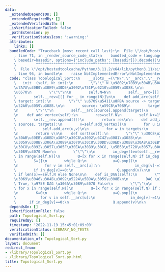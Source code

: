```yaml
---
data:
  _extendedDependsOn: []
  _extendedRequiredBy: []
  _extendedVerifiedWith: []
  _isVerificationFailed: false
  _pathExtension: py
  _verificationStatusIcon: ':warning:'
  attributes:
    links: []
  bundledCode: "Traceback (most recent call last):\n  File \"/opt/hostedtoolcache/Python/3.11.2/x64/lib/python3.11/site-packages/onlinejudge_verify/documentation/build.py\"\
    , line 71, in _render_source_code_stat\n    bundled_code = language.bundle(stat.path,\
    \ basedir=basedir, options={'include_paths': [basedir]}).decode()\n          \
    \         ^^^^^^^^^^^^^^^^^^^^^^^^^^^^^^^^^^^^^^^^^^^^^^^^^^^^^^^^^^^^^^^^^^^^^^^^^^^^^^^^^\n\
    \  File \"/opt/hostedtoolcache/Python/3.11.2/x64/lib/python3.11/site-packages/onlinejudge_verify/languages/python.py\"\
    , line 96, in bundle\n    raise NotImplementedError\nNotImplementedError\n"
  code: "class Topological_Sort:\n    __slots__=(\"N\",\"__arc\",\"__rev\")\n    def\
    \ __init__(self, N: int):\n        \"\"\" N \u9802\u70B9\u304B\u3089\u306A\u308B\
    \u7A7A\u30B0\u30E9\u30D5\u3092\u751F\u6210\u3059\u308B.\n\n        N: \u9802\u70B9\
    \u6570\n        \"\"\"\n\n        self.N=N\n        self.__arc=[[] for _ in  range(N)]\n\
    \        self.__rev=[[] for _ in range(N)]\n\n    def add_arc(self, source: int,\
    \ target: int):\n        \"\"\" \u6709\u5411\u8FBA source -> target \u3092\u8FFD\
    \u52A0\u3059\u308B.\n\n        source: \u59CB\u70B9\n        target: \u7D42\u70B9\
    \n        \"\"\"\n        self.__arc[source].append(target)\n        self.__rev[target].append(source)\n\
    \n    def add_vertex(self):\n        res=self.N\n        self.N+=1\n        self.__arc.append([])\n\
    \        self.__rev.append([])\n        return res\n\n    def add_arc_multiple(self,\
    \ sources, targets):\n        v=self.add_vertex()\n        for u in sources:\n\
    \            self.add_arc(u,v)\n\n        for w in targets:\n            self.add_arc(v,w)\n\
    \n        return v\n\n    def sort(self):\n        \"\"\" \u30C8\u30DD\u30ED\u30B8\
    \u30AB\u30EB\u30BD\u30FC\u30C8\u3092\u6C42\u3081\u308B\n\n        \u5B58\u5728\
    \u3059\u308B\u306A\u3089\u3070\u30C8\u30DD\u30ED\u30B8\u30AB\u30EB\u30BD\u30FC\
    \u30C8\u3092\u3057\u305F\u30EA\u30B9\u30C8, \u5B58\u5728\u3057\u306A\u3044\u306A\
    \u3089\u3070 None\n        \"\"\"\n\n        in_deg=[len(self.__rev[x]) for x\
    \ in range(self.N)]\n        Q=[x for x in range(self.N) if in_deg[x]==0]\n\n\
    \        S=[]\n        while Q:\n            u=Q.pop()\n            S.append(u)\n\
    \n            for v in self.__arc[u]:\n                in_deg[v]-=1\n        \
    \        if in_deg[v]==0:\n                    Q.append(v)\n\n        return S\
    \ if len(S)==self.N else None\n\n    def is_DAG(self):\n        \"\"\" DAG \u304C\
    \u3069\u3046\u304B\u3092\u5224\u5B9A\u3059\u308B\n\n        DAG \u306A\u3089\u3070\
    \ True, \u975E DAG \u306A\u3089\u3070 False\n        \"\"\"\n\n        in_deg=[len(self.__rev[x])\
    \ for x in range(self.N)]\n        Q=[x for x in range(self.N) if in_deg[x]==0]\n\
    \n        K=0\n        while Q:\n            u=Q.pop()\n            K+=1\n\n \
    \           for v in self.__arc[u]:\n                in_deg[v]-=1\n          \
    \      if in_deg[v]==0:\n                    Q.append(v)\n\n        return K==self.N\n"
  dependsOn: []
  isVerificationFile: false
  path: Topological_Sort.py
  requiredBy: []
  timestamp: '2022-11-19 15:45:01+09:00'
  verificationStatus: LIBRARY_NO_TESTS
  verifiedWith: []
documentation_of: Topological_Sort.py
layout: document
redirect_from:
- /library/Topological_Sort.py
- /library/Topological_Sort.py.html
title: Topological_Sort.py
---
```

